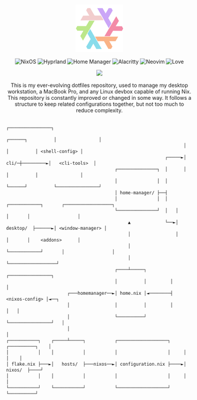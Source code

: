 <div align="center">
    <img width="128" src="./img/snowflake.png"></img>

![NixOS](https://img.shields.io/badge/os-nixos-%2389dceb?style=for-the-badge&logo=nixos&logoColor=white)
![Hyprland](https://img.shields.io/badge/window_manager-hyprland-%23ffb29d?style=for-the-badge&logo=wayland&logoColor=white)
![Home Manager](https://img.shields.io/badge/package_manager-home_manager-%23f2cdcd?style=for-the-badge&logo=nixos&logoColor=white)
![Alacritty](https://img.shields.io/badge/terminal-alacritty-%23b4befe?style=for-the-badge&logo=alacritty&logoColor=white)
![Neovim](https://img.shields.io/badge/editor-neovim-%23f5e0dc?style=for-the-badge&color=a6e3a1&logo=neovim&logoColor=white)
![Love](https://img.shields.io/static/v1?logoColor=d8dee9&label=Built%20With&message=Love%20%E2%9D%A4%EF%B8%8F&color=cba6f7&style=for-the-badge)

<img width="512" src="https://raw.githubusercontent.com/catppuccin/catppuccin/main/assets/palette/macchiato.png"></img>

This is my ever-evolving dotfiles repository, used to manage my desktop workstation, a MacBook Pro, and any Linux devbox capable of running Nix.
This repository is constantly improved or changed in some way.
It follows a structure to keep related configurations together, but not too much to reduce complexity.

</div>

```acsii
                                                                                     ┌────────────────┐  
                                                                   ┌──────┐          │                │  
                                                                   │      │          │ <shell-config> │  
                                                            ┌─────►│ cli/─┼─────────►│   <cli-tools>  │  
                                         ┌───────────────┐  │      │      │          │                │  
                                         │               │  │      └──────┘          └────────────────┘  
                                         │ home-manager/ ├──┤                                            
                                         │               │  │   ┌────────────┐       ┌──────────────────┐
                                         └───────────────┘  │   │            │       │                  │
                                              ▲             └──►│  desktop/  ├──────►│ <window-manager> │
                                              │                 │            │       │    <addons>      │
                                              │                 └────────────┘       │                  │
                                              │                                      └──────────────────┘
                                         ┌────┴─────┐         ┌────────────────┐                         
                                         │          │         │                │                         
                       ┌───homemanager──►│ home.nix │◄────────┤ <nixos-config> │◄──┐                     
                       │                 │          │         │                │   │                     
                       │                 └──────────┘         └────────────────┘   │                     
                       │                                                           │                     
┌───────────┐    ┌─────┴─────┐           ┌───────────────────┐     ┌──────────┐    │                     
│           │    │           │           │                   │     │          │    │                     
│ flake.nix ├───►│   hosts/  ├───nixos──►│ configuration.nix ├────►│  nixos/  ├────┘                     
│           │    │           │           │                   │     │          │                          
└───────────┘    └───────────┘           └───────────────────┘     └──────────┘                          
```

